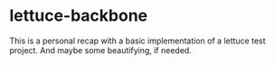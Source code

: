 # lettuce-backbone
This is a personal recap with a basic implementation of a lettuce test project. And maybe some beautifying, if needed.
